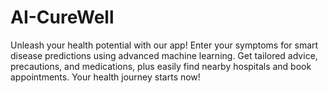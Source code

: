 # AI-CureWell
Unleash your health potential with our app! Enter your symptoms for smart disease predictions using advanced machine learning. Get tailored advice, precautions, and medications, plus easily find nearby hospitals and book appointments. Your health journey starts now!
